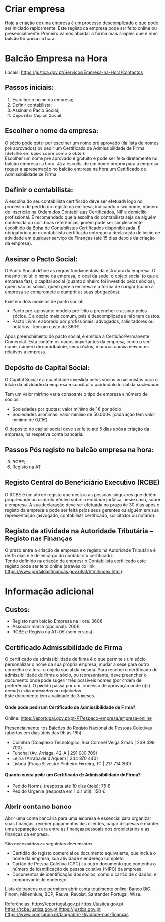 # Criar empresa  
Hoje a criação de uma empresa é um processo descomplicado e que pode ser iniciado rapidamente. Este registo da empresa pode ser feito online ou presencialmente. Primeiro vamos abordar a forma mais simples que é num balcão Empresa na hora. 

# Balcão Empresa na Hora 
Locais: https://justica.gov.pt/Servicos/Empresa-na-Hora/Contactos 
## **Passos iniciais:**
1. Escolher o nome da empresa; 
2. Definir contabilista; 
3. Assinar o Pacto Social; 
4. Depositar Capital Social. 

## Escolher o nome da empresa:  
O sócio pode optar por escolher um nome pré aprovado (da lista de nomes pré aprovados) ou pedir um Certificado de Admissibilidade de Firma (detalhe em baixo sobre como o obter).  
Escolher um nome pré aprovado é gratuito e pode ser feito diretamente no balcão empresa na hora. Já a escolha de um nome próprio para a empresa requer a apresentação no balcão empresa na hora um Certificado de Admissibilidade de Firma.  

## Definir o contabilista:  
A escolha do seu contabilista certificado deve ser efetuada logo no processo de pedido do registo da empresa, indicando o seu nome, número de inscrição na Ordem dos Contabilistas Certificados, NIF e domicílio profissional. 
É recomendado que a escolha do contabilista seja de alguém conhecida ou com boas referências, porém pode ser simplesmente escolhido da Bolsa de Contabilistas Certificados disponibilizada. 
É obrigatório que o contabilista certificado entregue a declaração de início de atividade em qualquer serviço de Finanças (até 15 dias depois da criação da empresa). 

## Assinar o Pacto Social:  
O Pacto Social define as regras fundamentais da estrutura da empresa. O mesmo inclui: o nome da empresa, o local da sede, o objeto social (o que a empresa faz), o capital social (quanto dinheiro foi investido pelos sócios), quem são os sócios, quem gere a empresa e a forma de obrigar (como a empresa se compromete a cumprir as suas obrigações). 

Existem dois modelos de pacto social: 
- Pacto pré-aprovado: modelo pré feito a preencher e assinar pelos sócios. É a opção mais comum, pois é descomplicada e não tem custos. 
- Pacto Livre: elaborado por profissionais: advogados, solicitadores ou notários. Tem um custo de 360€. 

Após preenchimento do pacto social, é emitida a Certidão Permanente Comercial. Esta contém os dados importantes da empresa, como o seu nome, número de contribuinte, seus sócios, e outros dados relevantes relativos a empresa. 

 

## Depósito do Capital Social: 
O Capital Social é a quantidade investida pelos sócios ou acionistas para o início da atividade da empresa e constitui o património inicial da sociedade. 

Tem um valor mínimo varia consoante o tipo de empresa e número de sócios: 
- Sociedades por quotas: valor mínimo de 1€ por sócio 
- Sociedades anónimas: valor mínimo de 50.000€ (cada ação tem valor mínimo de 0,01€) 

O depósito do capital social deve ser feito até 5 dias após a criação da empresa, na respetiva conta bancária. 

## **Passos Pós registo no balcão empresa na hora:**  
5. RCBE; 
6. Registo na AT. 

## Registo Central do Beneficiário Executivo (RCBE) 
O RCBE é um ato de registo que declara as pessoas singulares que detém propriedade ou controlo efetivo sobre a entidade jurídica, neste caso, sobre a empresa. A sua declaração deve ser efetuada no prazo de 30 dias após o registo da empresa e pode ser feita pelos seus gerentes ou alguém em sua representação (advogado, contabilista certificado, solicitador ou notário). 

## Registo de atividade na Autoridade Tributária – Registo nas Finanças 
O prazo entre a criação de empresa e o registo na Autoridade Tributária é de 15 dias e é de encargo do contabilista certificado.  
Tendo definido na criação da empresa o Contabilista certificado este registo pode ser feito online (através do link https://www.portaldasfinancas.gov.pt/at/html/index.html). 

# Informação adicional
## Custos: 
- Registo num balcão Empresa na Hora: 360€ 
- Associar marca (opcional): 200€ 
- RCBE e Registo na AT: 0€ (sem custos). 

## Certificado Admissibilidade de Firma 
O certificado de admissibilidade de firma é o que permite a um sócio personalizar o nome da sua própria empresa, mudar a sede para outro concelho e alterar o objeto social da mesma. 
Para receber o certificado de admissibilidade de firma o sócio, ou representante, deve preencher o documento onde pode sugerir três possíveis nomes (por ordem de preferência). O pedido passa por um processo de aprovação onde o(s) nome(s) são aprovados ou rejeitados.  
Este documento tem a validade de 3 meses. 

#### Onde pode pedir um Certificado de Admissibilidade de Firma? 
Online: https://eportugal.gov.pt/pt-PT/espaco-empresa/empresa-online  

Presencialmente nos Balcões do Registo Nacional de Pessoas Coletivas (abertos em dias úteis das 9h às 16h): 
- Coimbra (Complexo Tecnológico, Rua Coronel Veiga Simão | 239 499 700) 
- Funchal (Av. Arriaga, 42-A | 291 000 709) 
- Leiria (Arrabalde d'Aquém | 244 870 440) 
- Lisboa (Praça Silvestre Pinheiro Ferreira, 1C | 217 714 300) 

#### Quanto custa pedir um Certificado de Admissibilidade de Firma? 
- Pedido Normal (resposta até 10 dias úteis): 75 € 
- Pedido Urgente (resposta em 1 dia útil): 150 € 

## Abrir conta no banco 
Abrir uma conta bancária para uma empresa é essencial para organizar suas finanças, receber pagamentos dos clientes, pagar despesas e manter uma separação clara entre as finanças pessoais dos proprietários e as finanças da empresa. 

São necessários os seguintes documentos: 
- Certidão do registo comercial ou documento equivalente, que inclua o nome da empresa, sua atividade e endereço completo. 
- Cartão de Pessoa Coletiva (CPC) ou outro documento que contenha o número de identificação de pessoa coletiva (NIPC) da empresa. 
- Documentos de identificação dos sócios, como o cartão de cidadão, e comprovante de endereço. 

Lista de bancos que permitem abrir conta totalmente online: Banco BiG, Finom, Millennium, BCP, Rauva, Revolut, Santander Portugal, Wise. 

Referências:
https://eportugal.gov.pt
https://justica.gov.pt
https://rcbe.justica.gov.pt 
https://justica.gov.pt
https://www.comparaja.pt/blog/abrir-atividade-nas-financas 
